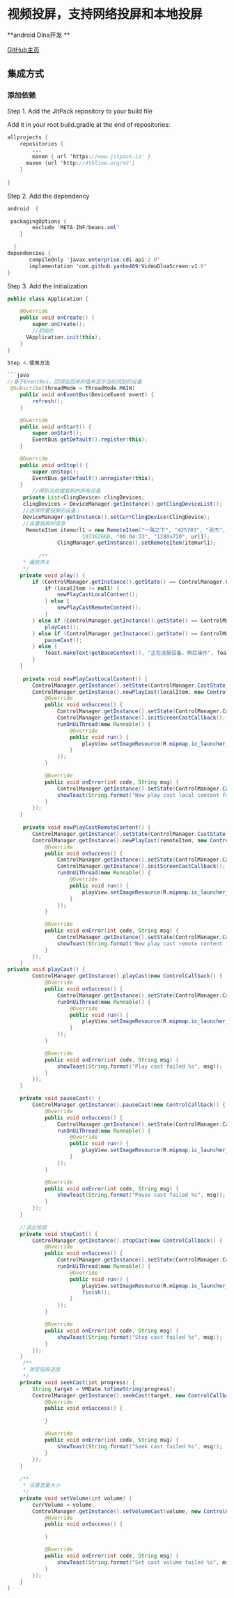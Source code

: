 # **视频投屏，支持网络投屏和本地投屏**
**android Dlna开发 **

[GitHub主页](https://github.com/yanbo469/VideoDlnaScreen)


## 集成方式

### 添加依赖

Step 1. Add the JitPack repository to your build file

Add it in your root build.gradle at the end of repositories:

```java
allprojects {
	repositories {
		...
		maven { url 'https://www.jitpack.io' }
      maven {url 'http://4thline.org/m2'}
	}
 
}
```

Step 2. Add the dependency

```java
android  {

 packagingOptions {
        exclude 'META-INF/beans.xml'
    }

  }
dependencies {
       compileOnly 'javax.enterprise:cdi-api:2.0'
       implementation 'com.github.yanbo469:VideoDlnaScreen:v1.0'
}

```

Step 3. Add the Initialization

```java
public class Application {

    @Override
    public void onCreate() {
        super.onCreate();
	    //初始化
      VApplication.init(this);
    }
}

Step 4.使用方法

```java
//基于EventBus，回调会回来的值来显示当前找到的设备
 @Subscribe(threadMode = ThreadMode.MAIN)
    public void onEventBus(DeviceEvent event) {
        refresh();
    }

    @Override
    public void onStart() {
        super.onStart();
        EventBus.getDefault().register(this);
    }

    @Override
    public void onStop() {
        super.onStop();
        EventBus.getDefault().unregister(this);
    }
    	//得到当前搜索到的所有设备
     private List<ClingDevice> clingDevices;
     clingDevices = DeviceManager.getInstance().getClingDeviceList();
     //选择你要投屏的设备；
     DeviceManager.getInstance().setCurrClingDevice(ClingDevice);
     //设置投屏的信息
      RemoteItem itemurl1 = new RemoteItem("一路之下", "425703", "张杰",
                        107362668, "00:04:33", "1280x720", url1);
                ClingManager.getInstance().setRemoteItem(itemurl1);
		
		  /**
     * 播放开关
     */
    private void play() {
        if (ControlManager.getInstance().getState() == ControlManager.CastState.STOPED) {
            if (localItem != null) {
                newPlayCastLocalContent();
            } else {
                newPlayCastRemoteContent();
            }
        } else if (ControlManager.getInstance().getState() == ControlManager.CastState.PAUSED) {
            playCast();
        } else if (ControlManager.getInstance().getState() == ControlManager.CastState.PLAYING) {
            pauseCast();
        } else {
            Toast.makeText(getBaseContext(), "正在连接设备，稍后操作", Toast.LENGTH_SHORT).show();
        }
    }
    
     private void newPlayCastLocalContent() {
        ControlManager.getInstance().setState(ControlManager.CastState.TRANSITIONING);
        ControlManager.getInstance().newPlayCast(localItem, new ControlCallback() {
            @Override
            public void onSuccess() {
                ControlManager.getInstance().setState(ControlManager.CastState.PLAYING);
                ControlManager.getInstance().initScreenCastCallback();
                runOnUiThread(new Runnable() {
                    @Override
                    public void run() {
                        playView.setImageResource(R.mipmap.ic_launcher_round);
                    }
                });
            }

            @Override
            public void onError(int code, String msg) {
                ControlManager.getInstance().setState(ControlManager.CastState.STOPED);
                showToast(String.format("New play cast local content failed %s", msg));
            }
        });
    }
    
     private void newPlayCastRemoteContent() {
        ControlManager.getInstance().setState(ControlManager.CastState.TRANSITIONING);
        ControlManager.getInstance().newPlayCast(remoteItem, new ControlCallback() {
            @Override
            public void onSuccess() {
                ControlManager.getInstance().setState(ControlManager.CastState.PLAYING);
                ControlManager.getInstance().initScreenCastCallback();
                runOnUiThread(new Runnable() {
                    @Override
                    public void run() {
                        playView.setImageResource(R.mipmap.ic_launcher_round);
                    }
                });
            }

            @Override
            public void onError(int code, String msg) {
                ControlManager.getInstance().setState(ControlManager.CastState.STOPED);
                showToast(String.format("New play cast remote content failed %s", msg));
            }
        });
    }
private void playCast() {
        ControlManager.getInstance().playCast(new ControlCallback() {
            @Override
            public void onSuccess() {
                ControlManager.getInstance().setState(ControlManager.CastState.PLAYING);
                runOnUiThread(new Runnable() {
                    @Override
                    public void run() {
                        playView.setImageResource(R.mipmap.ic_launcher_round);
                    }
                });
            }

            @Override
            public void onError(int code, String msg) {
                showToast(String.format("Play cast failed %s", msg));
            }
        });
    }

    private void pauseCast() {
        ControlManager.getInstance().pauseCast(new ControlCallback() {
            @Override
            public void onSuccess() {
                ControlManager.getInstance().setState(ControlManager.CastState.PAUSED);
                runOnUiThread(new Runnable() {
                    @Override
                    public void run() {
                        playView.setImageResource(R.mipmap.ic_launcher_round);
                    }
                });
            }

            @Override
            public void onError(int code, String msg) {
                showToast(String.format("Pause cast failed %s", msg));
            }
        });
    }
    
    //退出投屏
    private void stopCast() {
        ControlManager.getInstance().stopCast(new ControlCallback() {
            @Override
            public void onSuccess() {
                ControlManager.getInstance().setState(ControlManager.CastState.STOPED);
                runOnUiThread(new Runnable() {
                    @Override
                    public void run() {
                        playView.setImageResource(R.mipmap.ic_launcher_round);
                        finish();
                    }
                });
            }

            @Override
            public void onError(int code, String msg) {
                showToast(String.format("Stop cast failed %s", msg));
            }
        });
    }
     /**
     * 改变投屏进度
     */
    private void seekCast(int progress) {
        String target = VMDate.toTimeString(progress);
        ControlManager.getInstance().seekCast(target, new ControlCallback() {
            @Override
            public void onSuccess() {

            }

            @Override
            public void onError(int code, String msg) {
                showToast(String.format("Seek cast failed %s", msg));
            }
        });
    }
    
    /**
     * 设置音量大小
     */
    private void setVolume(int volume) {
        currVolume = volume;
        ControlManager.getInstance().setVolumeCast(volume, new ControlCallback() {
            @Override
            public void onSuccess() {

            }

            @Override
            public void onError(int code, String msg) {
                showToast(String.format("Set cast volume failed %s", msg));
            }
        });
    }
}
